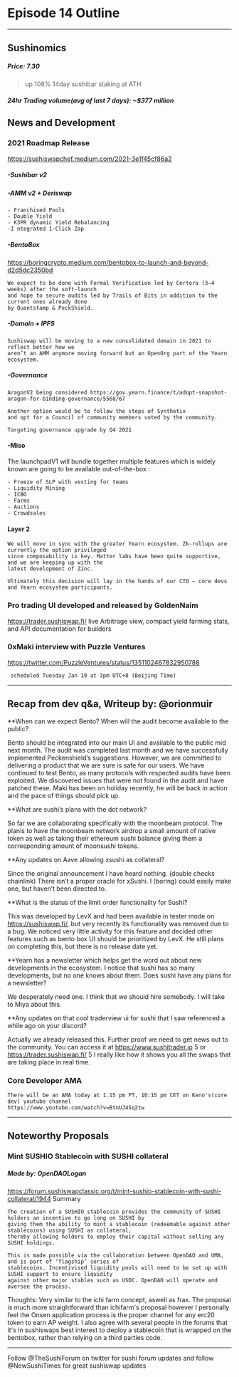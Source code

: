 

#  Episode 14 Outline

* * *

## Sushinomics
##### Price: 7.30
>up 108% 14day
>sushibar staking at ATH


##### 24hr Trading volume(avg of last 7 days): ~$377 million



## News and Development


### 2021 Roadmap Release
https://sushiswapchef.medium.com/2021-3e1f45cf86a2

##### -Sushibar v2 

##### -AMM v2 + Deriswap
    - Franchised Pools
    - Double Yield
    - K3PR dynamic Yield Rebalancing
    -I ntegrated 1-Click Zap

##### -BentoBox
https://boringcrypto.medium.com/bentobox-to-launch-and-beyond-d2d5dc2350bd

    We expect to be done with Formal Verification led by Certora (3–4 weeks) after the soft-launch 
    and hope to secure audits led by Trails of Bits in addition to the current ones already done 
    by Quantstamp & PeckShield.

##### -Domain + IPFS
    Sushiswap will be moving to a new consolidated domain in 2021 to reflect better how we 
    aren’t an AMM anymore moving forward but an OpenOrg part of the Yearn ecosystem.
    
##### -Governance
    AragonV2 being considered https://gov.yearn.finance/t/adopt-snapshot-aragon-for-binding-governance/5568/67 
    
    Another option would be to follow the steps of Synthetix 
    and opt for a Council of community members voted by the community.
    
    Targeting governance upgrade by Q4 2021

#### -Miso

The launchpadV1 will bundle together multiple features which is widely known are going to be available out-of-the-box :

    - Freeze of SLP with vesting for teams
    - Liquidity Mining
    - ICBO
    - Farms
    - Auctions
    - Crowdsales

#### Layer 2
    We will move in sync with the greater Yearn ecosystem. Zk-rollups are currently the option privileged 
    since composability is key. Matter labs have been quite supportive, and we are keeping up with the 
    latest development of Zinc.

    Ultimately this decision will lay in the hands of our CTO — core devs and Yearn ecosystem participants.


### Pro trading UI developed and released by GoldenNaim
https://trader.sushiswap.fi/
live Arbitrage view, compact yield farming stats, and API documentation for builders 

### 0xMaki interview with Puzzle Ventures
https://twitter.com/PuzzleVentures/status/1351102467832950788

     scheduled Tuesday Jan 19 at 3pm UTC+8 (Beijing Time)
     
------------------------------------------
     
## Recap from dev q&a, Writeup by: @orionmuir

**When can we expect Bento? When will the audit become available to the public?

Bento should be integrated into our main UI and available to the public mid next month. The audit was completed last month and we have successfully implemented Peckenshield’s suggestions. However, we are committed to delivering a product that we are sure is safe for our users. We have continued to test Bento, as many protocols with respected audits have been exploited. We discovered issues that were not found in the audit and have patched these. Maki has been on holiday recently, he will be back in action and the pace of things should pick up.

**What are sushi’s plans with the dot network?

So far we are collaborating specifically with the moonbeam protocol. The planis to have the moonbeam network airdrop a small amount of native token as well as taking their ethereum sushi balance giving them a corresponding amount of moonsushi tokens. 

**Any updates on Aave allowing xsushi as collateral?

Since the original announcement I have heard nothing. (double checks chainlink) There isn’t a proper oracle for xSushi. I (boring) could easily make one, but haven’t been directed to.

**What is the status of the limit order functionality for Sushi?

This was developed by LevX and had been available in tester mode on https://sushiswap.fi/, but very recently its functionality was removed due to a bug. We noticed very little activity for this feature and decided other features such as bento box UI should be prioritized by LevX. He still plans on completing this, but there is no release date yet.

**Yearn has a newsletter which helps get the word out about new developments in the ecosystem. I notice that sushi has so many developments, but no one knows about them. Does sushi have any plans for a newsletter?

We desperately need one. I think that we should hire somebody. I will take to Miya about this.

**Any updates on that cool traderview ui for sushi that I saw referenced a while ago on your discord?

Actually we already released this. Further proof we need to get news out to the community. You can access it at https://www.sushitrader.io 5 or https://trader.sushiswap.fi/ 5 I really like how it shows you all the swaps that are taking place in real time.




### Core Developer AMA 
    
    There will be an AMA today at 1.15 pm PT, 10:15 pm CET on Keno's(core dev) youtube channel
    https://www.youtube.com/watch?v=BtnUJ4Sq2tw





* * *

## Noteworthy Proposals

### Mint SUSHIO Stablecoin with SUSHI collateral
##### Made by: OpenDAOLogan
https://forum.sushiswapclassic.org/t/mint-sushio-stablecoin-with-sushi-collateral/1944
Summary
>

    The creation of a SUSHIO stablecoin provides the community of SUSHI holders an incentive to go long on SUSHI by 
    giving them the ability to mint a stablecoin (redeemable against other stablecoins) using SUSHI as collateral, 
    thereby allowing holders to employ their capital without selling any SUSHI holdings.

    This is made possible via the collaboration between OpenDAO and UMA, and is part of ‘flagship’ series of 
    stablecoins. Incentivised liquidity pools will need to be set up with SUSHI support to ensure liquidity 
    against other major stables such as USDC. OpenDAO will operate and oversee the process.


Thoughts:
Very similar to the ichi farm concept, aswell as frax. The proposal is much more straightforward than ichifarm's proposal however I personally feel the Onsen application process is the proper channel for any erc20 token to earn AP weight. I also agree with several people in the forums that it's in sushiswaps best interest to deploy a stablecoin that is wrapped on the bentobox, rather than relying on a third parties code.



***

Follow @TheSushiForum on twitter for sushi forum updates
and follow @NewSushiTimes for great sushiswap updates
